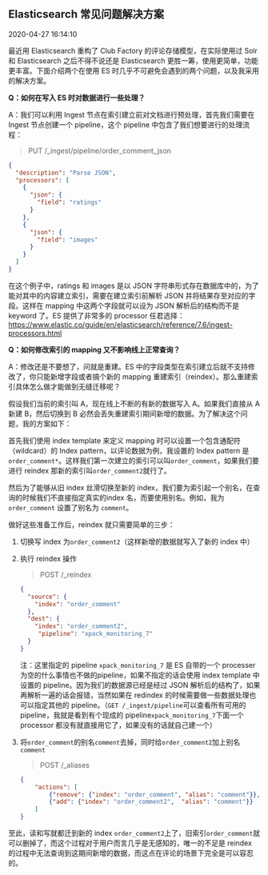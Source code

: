 ## Elasticsearch 常见问题解决方案

2020-04-27 16:14:10

最近用 Elasticsearch 重构了 Club Factory 的评论存储模型，在实际使用过 Solr 和 Elasticsearch 之后不得不说还是 Elasticsearch 更胜一筹，使用更简单，功能更丰富。下面介绍两个在使用 ES 时几乎不可避免会遇到的两个问题，以及我采用的解决方案。

**Q：如何在写入 ES 时对数据进行一些处理？**

A：我们可以利用 Ingest 节点在索引建立前对文档进行预处理，首先我们需要在 Ingest 节点创建一个 pipeline，这个 pipeline 中包含了我们想要进行的处理流程：

> PUT  /_ingest/pipeline/order_comment_json

```json
{
  "description": "Parse JSON",
  "processors": [
    {
      "json": {
        "field": "ratings"
      }
    },
    {
      "json": {
        "field": "images"
      }
    }
  ]
}
```

在这个例子中，ratings 和 images 是以 JSON 字符串形式存在数据库中的，为了能对其中的内容建立索引，需要在建立索引前解析 JSON 并将结果存至对应的字段。这样在 mapping 中这两个字段就可以设为 JSON 解析后的结构而不是 keyword 了。ES 提供了非常多的 processor 任君选择：https://www.elastic.co/guide/en/elasticsearch/reference/7.6/ingest-processors.html

**Q：如何修改索引的 mapping 又不影响线上正常查询？**

A：修改还是不要想了，问就是重建。ES 中的字段类型在索引建立后就不支持修改了，你只能新增字段或者搞个新的 mapping 重建索引（reindex）。那么重建索引具体怎么做才能做到无缝迁移呢？

假设我们当前的索引叫 A，现在线上不断的有新的数据写入 A。如果我们直接从 A 新建 B，然后切换到 B 必然会丢失重建索引期间新增的数据。为了解决这个问题，我的方案如下：

首先我们使用 index template 来定义 mapping 时可以设置一个包含通配符（wildcard）的 Index pattern，以评论数据为例，我设置的 Index pattern 是`order_comment*`。这样我们第一次建立的索引可以叫`order_comment`，如果我们要进行 reindex 那新的索引叫`order_comment2`就行了。

然后为了能够从旧 index 丝滑切换至新的 index，我们要为索引起一个别名，在查询的时候我们不直接指定真实的index 名，而要使用别名。例如，我为 `order_comment` 设置了别名为 `comment`。

做好这些准备工作后，reindex 就只需要简单的三步：

1. 切换写 index 为`order_comment2`（这样新增的数据就写入了新的 index 中）

2. 执行 reindex 操作

   > POST  /_reindex

   ```json
   {
     "source": {
       "index": "order_comment"
     },
     "dest": {
       "index": "order_comment2",
   		"pipeline": "xpack_monitoring_7"
     }
   }
   ```

   注：这里指定的 pipeline `xpack_monitoring_7` 是 ES 自带的一个 processer 为空的什么事情也不做的pipeline，如果不指定的话会使用 index template 中设置的 pipeline。因为我们的数据源已经是经过 JSON 解析后的结构了，如果再解析一遍的话会报错，当然如果在 redindex 的时候需要做一些数据处理也可以指定其他的 pipeline。（`GET /_ingest/pipeline`可以查看所有可用的 pipeline，我就是看到有个现成的 pipeline`xpack_monitoring_7`下面一个 processor 都没有就直接用它了，如果没有的话就自己建一个）

3. 将`order_comment`的别名`comment`去掉，同时给`order_comment2`加上别名`comment`

   > POST  /_aliases

   ```json
   {
       "actions": [
           {"remove": {"index": "order_comment", "alias": "comment"}},
           {"add": {"index": "order_comment2",  "alias": "comment"}}
       ]
   }
   ```

至此，读和写就都迁到新的 index `order_comment2`上了，旧索引`order_comment`就可以删掉了，而这个过程对于用户而言几乎是无感知的，唯一的不足是 reindex 的过程中无法查询到这期间新增的数据，而这点在评论的场景下完全是可以容忍的。